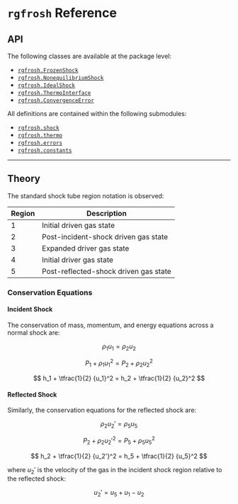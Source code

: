 # `rgfrosh` Reference

## API

The following classes are available at the package level:

- [`rgfrosh.FrozenShock`](shock/frozen/)
- [`rgfrosh.NonequilibriumShock`](shock/frozen/nonequilibrium/)
- [`rgfrosh.IdealShock`](shock/ideal/)
- [`rgfrosh.ThermoInterface`](thermo/#rgfrosh.thermo.ThermoInterface)
- [`rgfrosh.ConvergenceError`](errors/#errors.ConvergenceError)

All definitions are contained within the following submodules:

- [`rgfrosh.shock`](shock/)
- [`rgfrosh.thermo`](thermo/)
- [`rgfrosh.errors`](errors/)
- [`rgfrosh.constants`](constants/)

---

## Theory

The standard shock tube region notation is observed:
    
| Region | Description                           |
| ------ | ------------------------------------- |
| 1      | Initial driven gas state              |
| 2      | Post-incident-shock driven gas state  | 
| 3      | Expanded driver gas state             | 
| 4      | Initial driver gas state              |
| 5      | Post-reflected-shock driven gas state |

### Conservation Equations

#### Incident Shock

The conservation of mass, momentum, and energy equations across a normal shock are:

$$
\rho_1 u_1 = \rho_2 u_2
$$

$$
P_1 + \rho_1 {u_1}^2 = P_2 + \rho_2 {u_2}^2
$$

$$
h_1 + \tfrac{1}{2} {u_1}^2 = h_2 + \tfrac{1}{2} {u_2}^2
$$

#### Reflected Shock

Similarly, the conservation equations for the reflected shock are:

$$
\rho_2 u_2' = \rho_5 u_5
$$

$$
P_2 + \rho_2 {u_2'}^2 = P_5 + \rho_5 {u_5}^2
$$

$$
h_2 + \tfrac{1}{2} {u_2'}^2 = h_5 + \tfrac{1}{2} {u_5}^2
$$

where $u_2'$ is the velocity of the gas in the incident shock region relative to the reflected shock:

$$
u_2' = u_5 + u_1 - u_2
$$
